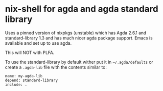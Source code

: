 # nix-shell for agda and agda standard library

Uses a pinned version of nixpkgs (unstable) which has Agda 2.6.1 and standard-library 1.3 and has much nicer agda package support.
Emacs is available and set up to use agda.

This will NOT with PLFA.

To use the standard-library by default wither put it in `~/.agda/defaults` or create a `.agda-lib` file with the contents similar to:
```
name: my-agda-lib
depend: standard-library
include: .
```
